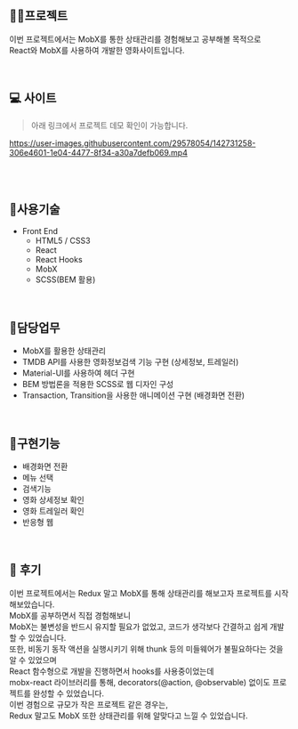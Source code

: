 ## 👩‍💻프로젝트 
이번 프로젝트에서는 MobX를 통한 상태관리를 경험해보고 공부해볼 목적으로 <br />
React와 MobX를 사용하여 개발한 영화사이트입니다.

<br />

## 💻 사이트

> 아래 링크에서 프로젝트 데모 확인이 가능합니다. <br />



https://user-images.githubusercontent.com/29578054/142731258-306e4601-1e04-4477-8f34-a30a7defb069.mp4



<br />



<br />

## 📗사용기술
  - Front End
    - HTML5 / CSS3
    - React
    - React Hooks
    - MobX
    - SCSS(BEM 활용)

<br />

## 📝담당업무
- MobX를 활용한 상태관리
- TMDB API를 사용한 영화정보검색 기능 구현 (상세정보, 트레일러)
- Material-UI를 사용하여 헤더 구현
- BEM 방법론을 적용한 SCSS로 웹 디자인 구성
- Transaction, Transition을 사용한 애니메이션 구현 (배경화면 전환)

<br />

## 📜구현기능
- 배경화면 전환
- 메뉴 선택
- 검색기능
- 영화 상세정보 확인
- 영화 트레일러 확인
- 반응형 웹

<br />


## 🌵 후기

이번 프로젝트에서는 Redux 말고 MobX를 통해 상태관리를 해보고자 프로젝트를 시작해보았습니다.<br />
MobX를 공부하면서 직접 경험해보니<br />
MobX는 불변성을 반드시 유지할 필요가 없었고, 코드가 생각보다 간결하고 쉽게 개발할 수 있었습니다.<br />
또한, 비동기 동작 액션을 실행시키기 위해 thunk 등의 미들웨어가 불필요하다는 것을 알 수 있었으며<br />
React 함수형으로 개발을 진행하면서 hooks를 사용중이었는데<br />
mobx-react 라이브러리를 통해, decorators(@action, @observable) 없이도 프로젝트를 완성할 수 있었습니다.<br />
이번 경험으로 규모가 작은 프로젝트 같은 경우는, <br />
Redux 말고도 MobX 또한 상태관리를 위해 알맞다고 느낄 수 있었습니다.<br />
<br />
<br />
<br />
